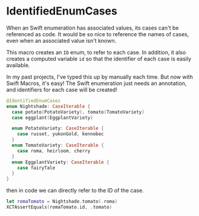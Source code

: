 # IdentifiedEnumCases

When an Swift enumeration has associated values, its cases can't be referenced as code. It would be so nice to reference the names of cases, even when an associated value isn't known.

This macro creates an `ID` enum, to refer to each case. In addition, it also creates a computed variable `id` so that the identifier of each case is easily available.

In my past projects, I've typed this up by manually each time. But now with Swift Macros, it's easy! The Swift enumeration just needs an annotation, and identifiers for each case will be created!

```swift
@IdentifiedEnumCases
enum Nightshade: CaseIterable {
  case potato(PotatoVariety), tomato(TomatoVariety)
  case eggplant(EggplantVariety)

  enum PotatoVariety: CaseIterable {
    case russet, yukonGold, kennebec
  }
  enum TomatoVariety: CaseIterable {
    case roma, heirloom, cherry
  }
  enum EggplantVariety: CaseIterable {
    case fairyTale
  }
}
```

then in code we can directly refer to the ID of the case.

```swift
let romaTomato = Nightshade.tomato(.roma)
XCTAssertEquals(romaTomato.id, .tomato)
```
